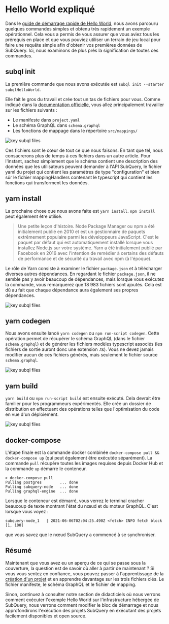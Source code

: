 # Hello World expliqué

Dans le [guide de démarrage rapide de Hello World](helloworld-localhost.md), nous avons parcouru quelques commandes simples et obtenu très rapidement un exemple opérationnel. Cela vous a permis de vous assurer que vous aviez tous les prérequis en place et que vous pouviez utiliser un terrain de jeu local pour faire une requête simple afin d'obtenir vos premières données de SubQuery. Ici, nous examinons de plus près la signification de toutes ces commandes.

## subql init

La première commande que nous avons exécutée est `subql init --starter subqlHelloWorld`.

Elle fait le gros du travail et crée tout un tas de fichiers pour vous. Comme indiqué dans la [documentation officielle](quickstart-polkadot.md#configure-and-build-the-starter-project), vous allez principalement travailler sur les fichiers suivants :

- Le manifeste dans `project.yaml`
- Le schéma GraphQL dans `schema.graphql`
- Les fonctions de mappage dans le répertoire `src/mappings/`

![key subql files](/assets/img/main_subql_files.png)

Ces fichiers sont le cœur de tout ce que nous faisons. En tant que tel, nous consacrerons plus de temps à ces fichiers dans un autre article. Pour l'instant, sachez simplement que le schéma contient une description des données que les utilisateurs peuvent demander à l'API SubQuery, le fichier yaml du projet qui contient les paramètres de type "configuration" et bien sûr le fichier mappingHandlers contenant le typescript qui contient les fonctions qui transforment les données.

## yarn install

La prochaine chose que nous avons faite est `yarn install`. `npm install` peut également être utilisé.

> Une petite leçon d'histoire. Node Package Manager ou npm a été initialement publié en 2010 et est un gestionnaire de paquets extrêmement populaire parmi les développeurs JavaScript. C'est le paquet par défaut qui est automatiquement installé lorsque vous installez Node.js sur votre système. Yarn a été initialement publié par Facebook en 2016 avec l'intention de remédier à certains des défauts de performance et de sécurité du travail avec npm (à l'époque).

Le rôle de Yarn consiste à examiner le fichier `package.json` et à télécharger diverses autres dépendances. En regardant le fichier `package.json`, il ne semble pas y avoir beaucoup de dépendances, mais lorsque vous exécutez la commande, vous remarquerez que 18 983 fichiers sont ajoutés. Cela est dû au fait que chaque dépendance aura également ses propres dépendances.

![key subql files](/assets/img/dependencies.png)

## yarn codegen

Nous avons ensuite lancé `yarn codegen` ou `npm run-script codegen`. Cette opération permet de récupérer le schéma GraphQL (dans le fichier `schema.graphql`) et de générer les fichiers modèles typescript associés (les fichiers de sortie auront donc une extension .ts). Vous ne devez jamais modifier aucun de ces fichiers générés, mais seulement le fichier source `schema.graphql`.

![key subql files](/assets/img/typescript.png)

## yarn build

`yarn build` ou `npm run-script build` est ensuite exécuté. Cela devrait être familier pour les programmeurs expérimentés. Elle crée un dossier de distribution en effectuant des opérations telles que l'optimisation du code en vue d'un déploiement.

![key subql files](/assets/img/distribution_folder.png)

## docker-compose

L'étape finale est la commande docker combinée `docker-compose pull && docker-compose up` (qui peut également être exécutée séparément). La commande `pull` récupère toutes les images requises depuis Docker Hub et la commande `up` démarre le conteneur.

```shell
> docker-compose pull
Pulling postgres        ... done
Pulling subquery-node   ... done
Pulling graphql-engine  ... done
```

Lorsque le conteneur est démarré, vous verrez le terminal cracher beaucoup de texte montrant l'état du nœud et du moteur GraphQL. C'est lorsque vous voyez :

```
subquery-node_1   | 2021-06-06T02:04:25.490Z <fetch> INFO fetch block [1, 100]
```

que vous savez que le nœud SubQuery a commencé à se synchroniser.

## Résumé

Maintenant que vous avez eu un aperçu de ce qui se passe sous la couverture, la question est de savoir où aller à partir de maintenant ? Si vous vous sentez en confiance, vous pouvez passer à l'apprentissage de la [création d'un projet](../create/introduction.md) et en apprendre davantage sur les trois fichiers clés. Le fichier manifeste, le schéma GraphQL et le fichier de mapping.

Sinon, continuez à consulter notre section de didacticiels où nous verrons comment exécuter l'exemple Hello World sur l'infrastructure hébergée de SubQuery, nous verrons comment modifier le bloc de démarrage et nous approfondirons l'exécution des projets SubQuery en exécutant des projets facilement disponibles et open source.
